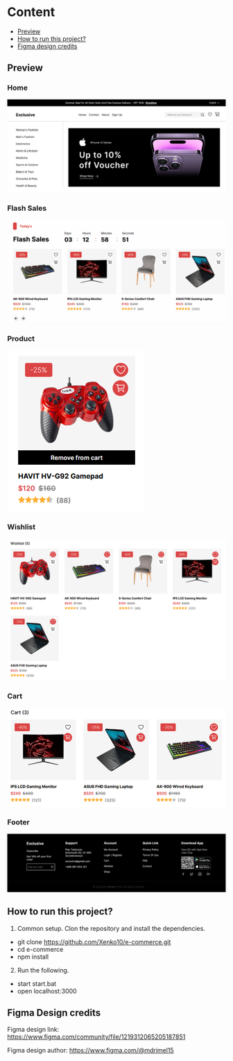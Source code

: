 # Content

- [Preview](#Preview)
- [How to run this project?](#How-to-run-this-project)
- [Figma design credits](#Figma-Design-credits)

## Preview

### Home

![Home](https://github.com/Xenko10/e-commerce/blob/master/public/readme-img/home.png)

### Flash Sales

![Flash Sales](https://github.com/Xenko10/e-commerce/blob/master/public/readme-img/flashsales.gif)

### Product

![Product](https://github.com/Xenko10/e-commerce/blob/master/public/readme-img/product.png)

### Wishlist

![Wishlist](https://github.com/Xenko10/e-commerce/blob/master/public/readme-img/wishlist.png)

### Cart

![Cart](https://github.com/Xenko10/e-commerce/blob/master/public/readme-img/cart.png)

### Footer

![Footer](https://github.com/Xenko10/e-commerce/blob/master/public/readme-img/footer.png)

## How to run this project?

1. Common setup. Clon the repository and install the dependencies.

- git clone https://github.com/Xenko10/e-commerce.git
- cd e-commerce
- npm install

2. Run the following.

- start start.bat
- open localhost:3000

## Figma Design credits

Figma design link:
https://www.figma.com/community/file/1219312065205187851

Figma design author:
https://www.figma.com/@mdrimel15
